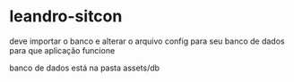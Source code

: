 # leandro-sitcon
deve importar o banco e alterar o arquivo config para seu banco de dados para que aplicação funcione

banco de dados está na pasta assets/db
